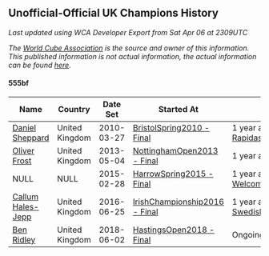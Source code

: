 ## Unofficial-Official UK Champions History

*Last updated using WCA Developer Export from Sat Apr 06 at 2309UTC*

*The [World Cube Association](https://www.worldcubeassociation.org) is the source and owner of this information. This published information is not actual information, the actual information can be found [here](https://www.worldcubeassociation.org/results).*

#### 555bf

|Name|Country|Date Set|Started At|Ended At|Days Held|  
|--|--|--|--|--|--|  
|[Daniel Sheppard](https://www.worldcubeassociation.org/persons/2009SHEP01)|United Kingdom|2010-03-27|[BristolSpring2010 - Final](https://www.worldcubeassociation.org/competitions/BristolSpring2010/results/all#e555bf_f)|1 year after [RapidashOpen2012](https://www.worldcubeassociation.org/competitions/RapidashOpen2012/results/all#e555bf_f)|1114|  
|[Oliver Frost](https://www.worldcubeassociation.org/persons/2012FROS01)|United Kingdom|2013-05-04|[NottinghamOpen2013 - Final](https://www.worldcubeassociation.org/competitions/NottinghamOpen2013/results/all#e555bf_f)|1 year after [BallerupOpen2013](https://www.worldcubeassociation.org/competitions/BallerupOpen2013/results/all#e555bf_f)|512|  
|NULL|NULL|2015-02-28|[HarrowSpring2015 - Final](https://www.worldcubeassociation.org/competitions/HarrowSpring2015/results/all#e555bf_f)|1 year after [WelcomeBackToGuildford2015](https://www.worldcubeassociation.org/competitions/WelcomeBackToGuildford2015/results/all#e555bf_f)|408|  
|[Callum Hales-Jepp](https://www.worldcubeassociation.org/persons/2012HALE01)|United Kingdom|2016-06-25|[IrishChampionship2016 - Final](https://www.worldcubeassociation.org/competitions/IrishChampionship2016/results/all#e555bf_f)|1 year after [SwedishChampionship2017](https://www.worldcubeassociation.org/competitions/SwedishChampionship2017/results/all#e555bf_f)|701|  
|[Ben Ridley](https://www.worldcubeassociation.org/persons/2016RIDL01)|United Kingdom|2018-06-02|[HastingsOpen2018 - Final](https://www.worldcubeassociation.org/competitions/HastingsOpen2018/results/all#e555bf_f)|Ongoing|309|  
